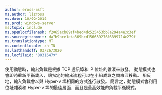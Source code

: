 ```yaml
---
author: eross-msft
ms.author: lizross
ms.date: 10/02/2018
ms.prod: windows-server
ms:topic: include
ms.openlocfilehash: f2065acb89af4bed4dc525453bb5a294a4e2c3ef
ms.sourcegitcommit: da7b9bce1eba369bcd156639276f6899714e279f
ms.translationtype: MT
ms.contentlocale: zh-TW
ms.lasthandoff: 03/26/2020
ms.locfileid: "80316479"
---
```

使用動態時，輸出負載是根據 TCP 通訊埠和 IP 位址的雜湊來散發。 動態模式也會即時重新平衡載入，讓指定的輸出流程可以在小組成員之間來回移動。 相反地，輸入負載會以與 Hyper-v 埠相同的方式進行散發。 簡言之，動態模式會利用位址雜湊和 Hyper-v 埠的最佳層面，而且是最高效能的負載平衡模式。 

